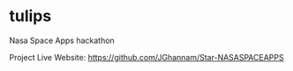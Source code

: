 # tulips

Nasa Space Apps hackathon

Project Live Website:
https://github.com/JGhannam/Star-NASASPACEAPPS
